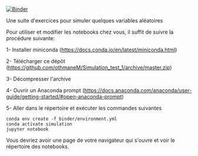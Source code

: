 [![Binder](https://mybinder.org/badge_logo.svg)](https://mybinder.org/v2/gh/otmtest1/Appli_4_Simulation/master)

Une suite d'exercices pour simuler quelques variables aléatoires

Pour utiliser et modifier les notebooks chez vous, il suffit de suivre la procédure suivante:

1- Installer miniconda (https://docs.conda.io/en/latest/miniconda.html)

2- Télécharger ce dépôt (https://github.com/othmaneM/Simulation_test_1/archive/master.zip)

3- Décompresser l'archive

4- Ouvrir un Anaconda prompt (https://docs.anaconda.com/anaconda/user-guide/getting-started/#open-anaconda-prompt)

5- Aller dans le répertoire et exécuter les commandes suivantes

```
conda env create -f binder/environment.yml
conda activate simulation
jupyter notebook
```

Vous devriez avoir une page de votre navigateur qui s'ouvre et voir le répertoire des notebooks.
